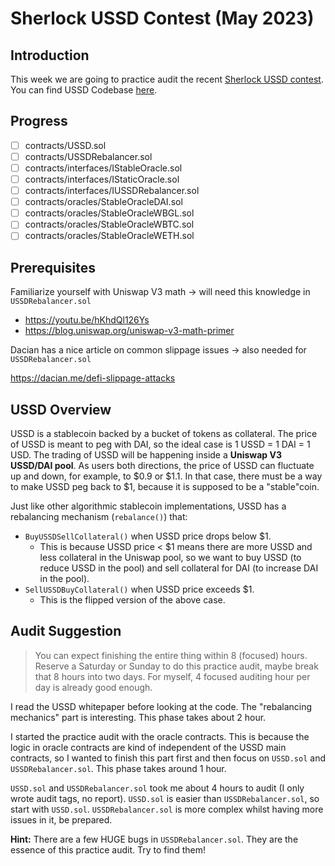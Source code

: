 # Sherlock USSD Contest (May 2023)

## Introduction

This week we are going to practice audit the recent [Sherlock USSD contest](https://app.sherlock.xyz/audits/contests/82). You can find USSD Codebase [here](https://github.com/USSDofficial/ussd-contracts/tree/f44c726371f3152634bcf0a3e630802e39dec49c).

## Progress

- [ ] contracts/USSD.sol
- [ ] contracts/USSDRebalancer.sol
- [ ] contracts/interfaces/IStableOracle.sol
- [ ] contracts/interfaces/IStaticOracle.sol
- [ ] contracts/interfaces/IUSSDRebalancer.sol
- [ ] contracts/oracles/StableOracleDAI.sol
- [ ] contracts/oracles/StableOracleWBGL.sol
- [ ] contracts/oracles/StableOracleWBTC.sol
- [ ] contracts/oracles/StableOracleWETH.sol

## Prerequisites

Familiarize yourself with Uniswap V3 math -> will need this knowledge in `USSDRebalancer.sol`

- https://youtu.be/hKhdQl126Ys
- https://blog.uniswap.org/uniswap-v3-math-primer

Dacian has a nice article on common slippage issues -> also needed for `USSDRebalancer.sol`

https://dacian.me/defi-slippage-attacks

## USSD Overview

USSD is a stablecoin backed by a bucket of tokens as collateral. The price of USSD is meant to peg with DAI, so the ideal case is 1 USSD = 1 DAI = 1 USD. The trading of USSD will be happening inside a **Uniswap V3 USSD/DAI pool**. As users both directions, the price of USSD can fluctuate up and down, for example, to $0.9 or $1.1. In that case, there must be a way to make USSD peg back to $1, because it is supposed to be a "stable"coin.

Just like other algorithmic stablecoin implementations, USSD has a rebalancing mechanism (`rebalance()`) that:

- `BuyUSSDSellCollateral()` when USSD price drops below $1.
	- This is because USSD price < $1 means there are more USSD and less collateral in the Uniswap pool, so we want to buy USSD (to reduce USSD in the pool) and sell collateral for DAI (to increase DAI in the pool).
- `SellUSSDBuyCollateral()` when USSD price exceeds $1.
	- This is the flipped version of the above case.

## Audit Suggestion

> You can expect finishing the entire thing within 8 (focused) hours. Reserve a Saturday or Sunday to do this practice audit, maybe break that 8 hours into two days. For myself, 4 focused auditing hour per day is already good enough.

I read the USSD whitepaper before looking at the code. The "rebalancing mechanics" part is interesting. This phase takes about 2 hour.

I started the practice audit with the oracle contracts. This is because the logic in oracle contracts are kind of independent of the USSD main contracts, so I wanted to finish this part first and then focus on `USSD.sol` and `USSDRebalancer.sol`. This phase takes around 1 hour.

`USSD.sol` and `USSDRebalancer.sol` took me about 4 hours to audit (I only wrote audit tags, no report). `USSD.sol` is easier than `USSDRebalancer.sol`, so start with `USSD.sol`. `USSDRebalancer.sol` is more complex whilst having more issues in it, be prepared.

**Hint:** There are a few HUGE bugs in `USSDRebalancer.sol`. They are the essence of this practice audit. Try to find them!
